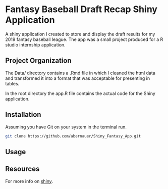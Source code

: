 #  Fantasy Baseball Draft Recap Shiny Application
A shiny application I created to store and display the draft results for my 2019 fantasy baseball league.
The app was a small project produced for a R studio internship application.


## Project Organization 
The Data/ directory contains a .Rmd file in which I cleaned the html data and transformed 
it into a format that was acceptable for presenting in tables. 

In the root directory the app.R file contains the actual code for the Shiny application.

## Installation 
Assuming you have Git on your system in the terminal run.  


```bash
git clone https://github.com/abernauer/Shiny_Fantasy_App.git
```  


## Usage


## Resources
For more info on [shiny](http://shiny.rstudio.com/).
